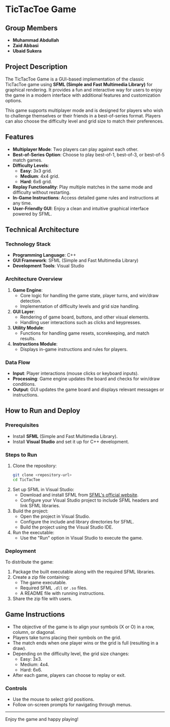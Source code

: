# TicTacToe Game

## Group Members
- **Muhammad Abdullah**
- **Zaid Abbasi**
- **Ubaid Sukera**

## Project Description
The TicTacToe Game is a GUI-based implementation of the classic TicTacToe game using **SFML (Simple and Fast Multimedia Library)** for graphical rendering. It provides a fun and interactive way for users to enjoy the game in a modern interface with additional features and customization options. 

This game supports multiplayer mode and is designed for players who wish to challenge themselves or their friends in a best-of-series format. Players can also choose the difficulty level and grid size to match their preferences.

## Features
- **Multiplayer Mode**: Two players can play against each other.
- **Best-of-Series Option**: Choose to play best-of-1, best-of-3, or best-of-5 match games.
- **Difficulty Levels**:
  - **Easy**: 3x3 grid.
  - **Medium**: 4x4 grid.
  - **Hard**: 6x6 grid.
- **Replay Functionality**: Play multiple matches in the same mode and difficulty without restarting.
- **In-Game Instructions**: Access detailed game rules and instructions at any time.
- **User-Friendly GUI**: Enjoy a clean and intuitive graphical interface powered by SFML.

## Technical Architecture
### Technology Stack
- **Programming Language**: C++
- **GUI Framework**: SFML (Simple and Fast Multimedia Library)
- **Development Tools**: Visual Studio

### Architecture Overview
1. **Game Engine**:
   - Core logic for handling the game state, player turns, and win/draw detection.
   - Implementation of difficulty levels and grid size handling.
2. **GUI Layer**:
   - Rendering of game board, buttons, and other visual elements.
   - Handling user interactions such as clicks and keypresses.
3. **Utility Module**:
   - Functions for handling game resets, scorekeeping, and match results.
4. **Instructions Module**:
   - Displays in-game instructions and rules for players.

### Data Flow
- **Input**: Player interactions (mouse clicks or keyboard inputs).
- **Processing**: Game engine updates the board and checks for win/draw conditions.
- **Output**: GUI updates the game board and displays relevant messages or instructions.

## How to Run and Deploy

### Prerequisites
- Install **SFML** (Simple and Fast Multimedia Library).
- Install **Visual Studio** and set it up for C++ development.

### Steps to Run
1. Clone the repository:
   ```bash
   git clone <repository-url>
   cd TicTacToe
   ```
2. Set up SFML in Visual Studio:
   - Download and install SFML from [SFML's official website](https://www.sfml-dev.org/).
   - Configure your Visual Studio project to include SFML headers and link SFML libraries.
3. Build the project:
   - Open the project in Visual Studio.
   - Configure the include and library directories for SFML.
   - Build the project using the Visual Studio IDE.
4. Run the executable:
   - Use the "Run" option in Visual Studio to execute the game.

### Deployment
To distribute the game:
1. Package the built executable along with the required SFML libraries.
2. Create a zip file containing:
   - The game executable.
   - Required SFML `.dll` or `.so` files.
   - A README file with running instructions.
3. Share the zip file with users.

## Game Instructions
- The objective of the game is to align your symbols (X or O) in a row, column, or diagonal.
- Players take turns placing their symbols on the grid.
- The match ends when one player wins or the grid is full (resulting in a draw).
- Depending on the difficulty level, the grid size changes:
  - Easy: 3x3.
  - Medium: 4x4.
  - Hard: 6x6.
- After each game, players can choose to replay or exit.

### Controls
- Use the mouse to select grid positions.
- Follow on-screen prompts for navigating through menus.

---

Enjoy the game and happy playing!

